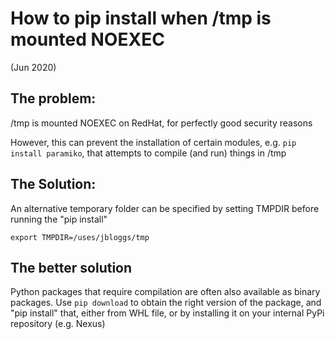 # How to pip install when /tmp is mounted NOEXEC
(Jun 2020)

## The problem:
/tmp is mounted NOEXEC on RedHat, for perfectly good security reasons

However, this can prevent the installation of certain modules, e.g. `pip install paramiko`, that attempts to 
compile (and run) things in /tmp


## The Solution:
An alternative temporary folder can be specified by setting TMPDIR before running the "pip install"

`export TMPDIR=/uses/jbloggs/tmp`

## The better solution
Python packages that require compilation are often also available as binary packages. Use `pip download` to obtain the right version of the package, and "pip install" that, either from WHL file, or by installing it on your internal PyPi repository (e.g. Nexus)
